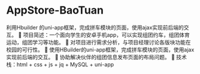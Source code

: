 # AppStore-BaoTuan
利用Hbuilder 的uni-app框架，完成拼车模块的页面，使用ajax实现前后端的交互。
	项目简述：一个面向学生的安卓手机app，可以实现组团约车，组团体育运动，组团学习等功能。
	对项目进行需求分析，与项目经理讨论各版块功能在校园的可行性。
	使用HBuilder的uni-app框架，完成拼车模块的页面，使用ajax实现前后端的交互。
	协助解决伙伴的组团信息发布页面的布局问题。
	技术栈：html + css + js + jq + MySQL + uni-app

